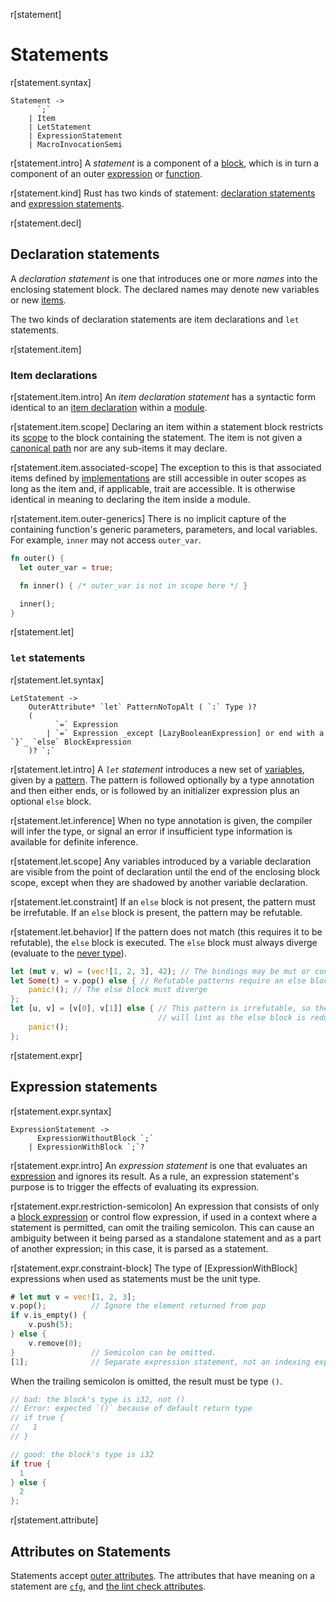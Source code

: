 r[statement]
# Statements

r[statement.syntax]
```grammar,statements
Statement ->
      `;`
    | Item
    | LetStatement
    | ExpressionStatement
    | MacroInvocationSemi
```

r[statement.intro]
A *statement* is a component of a [block], which is in turn a component of an outer [expression] or [function].

r[statement.kind]
Rust has two kinds of statement: [declaration statements](#declaration-statements) and [expression statements](#expression-statements).

r[statement.decl]
## Declaration statements

A *declaration statement* is one that introduces one or more *names* into the enclosing statement block.
The declared names may denote new variables or new [items][item].

The two kinds of declaration statements are item declarations and `let` statements.

r[statement.item]
### Item declarations

r[statement.item.intro]
An *item declaration statement* has a syntactic form identical to an [item declaration][item] within a [module].

r[statement.item.scope]
Declaring an item within a statement block restricts its [scope] to the block containing the statement.
The item is not given a [canonical path] nor are any sub-items it may declare.

r[statement.item.associated-scope]
The exception to this is that associated items defined by [implementations] are still accessible in outer scopes as long as the item and, if applicable, trait are accessible.
It is otherwise identical in meaning to declaring the item inside a module.

r[statement.item.outer-generics]
There is no implicit capture of the containing function's generic parameters, parameters, and local variables.
For example, `inner` may not access `outer_var`.

```rust
fn outer() {
  let outer_var = true;

  fn inner() { /* outer_var is not in scope here */ }

  inner();
}
```

r[statement.let]
### `let` statements

r[statement.let.syntax]
```grammar,statements
LetStatement ->
    OuterAttribute* `let` PatternNoTopAlt ( `:` Type )?
    (
          `=` Expression
        | `=` Expression _except [LazyBooleanExpression] or end with a `}`_ `else` BlockExpression
    )? `;`
```

r[statement.let.intro]
A *`let` statement* introduces a new set of [variables], given by a [pattern].
The pattern is followed optionally by a type annotation and then either ends, or is followed by an initializer expression plus an optional `else` block.

r[statement.let.inference]
When no type annotation is given, the compiler will infer the type, or signal an error if insufficient type information is available for definite inference.

r[statement.let.scope]
Any variables introduced by a variable declaration are visible from the point of declaration until the end of the enclosing block scope, except when they are shadowed by another variable declaration.

r[statement.let.constraint]
If an `else` block is not present, the pattern must be irrefutable.
If an `else` block is present, the pattern may be refutable.

r[statement.let.behavior]
If the pattern does not match (this requires it to be refutable), the `else` block is executed.
The `else` block must always diverge (evaluate to the [never type]).

```rust
let (mut v, w) = (vec![1, 2, 3], 42); // The bindings may be mut or const
let Some(t) = v.pop() else { // Refutable patterns require an else block
    panic!(); // The else block must diverge
};
let [u, v] = [v[0], v[1]] else { // This pattern is irrefutable, so the compiler
                                 // will lint as the else block is redundant.
    panic!();
};
```

r[statement.expr]
## Expression statements

r[statement.expr.syntax]
```grammar,statements
ExpressionStatement ->
      ExpressionWithoutBlock `;`
    | ExpressionWithBlock `;`?
```

r[statement.expr.intro]
An *expression statement* is one that evaluates an [expression] and ignores its result.
As a rule, an expression statement's purpose is to trigger the effects of evaluating its expression.

r[statement.expr.restriction-semicolon]
An expression that consists of only a [block expression][block] or control flow expression, if used in a context where a statement is permitted, can omit the trailing semicolon.
This can cause an ambiguity between it being parsed as a standalone statement and as a part of another expression;
in this case, it is parsed as a statement.

r[statement.expr.constraint-block]
The type of [ExpressionWithBlock] expressions when used as statements must be the unit type.

```rust
# let mut v = vec![1, 2, 3];
v.pop();          // Ignore the element returned from pop
if v.is_empty() {
    v.push(5);
} else {
    v.remove(0);
}                 // Semicolon can be omitted.
[1];              // Separate expression statement, not an indexing expression.
```

When the trailing semicolon is omitted, the result must be type `()`.

```rust
// bad: the block's type is i32, not ()
// Error: expected `()` because of default return type
// if true {
//   1
// }

// good: the block's type is i32
if true {
  1
} else {
  2
};
```

r[statement.attribute]
## Attributes on Statements

Statements accept [outer attributes].
The attributes that have meaning on a statement are [`cfg`], and [the lint check attributes].

[block]: expressions/block-expr.md
[expression]: expressions.md
[function]: items/functions.md
[item]: items.md
[module]: items/modules.md
[never type]: types/never.md
[canonical path]: paths.md#canonical-paths
[implementations]: items/implementations.md
[variables]: variables.md
[outer attributes]: attributes.md
[`cfg`]: conditional-compilation.md
[the lint check attributes]: attributes/diagnostics.md#lint-check-attributes
[pattern]: patterns.md
[scope]: names/scopes.md
